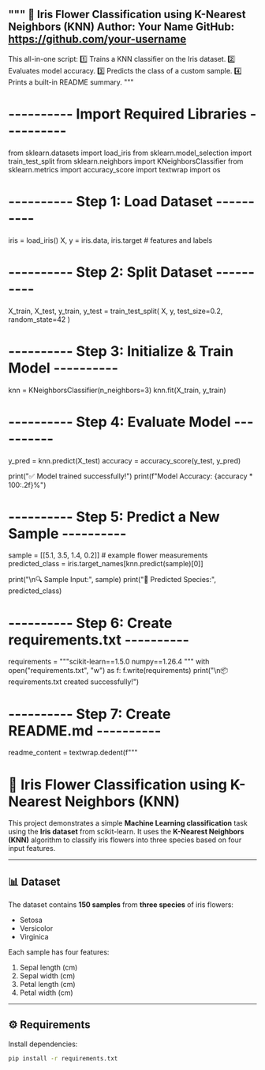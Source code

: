 """
🌸 Iris Flower Classification using K-Nearest Neighbors (KNN)
Author: Your Name
GitHub: https://github.com/your-username
---------------------------------------------
This all-in-one script:
1️⃣ Trains a KNN classifier on the Iris dataset.
2️⃣ Evaluates model accuracy.
3️⃣ Predicts the class of a custom sample.
4️⃣ Prints a built-in README summary.
"""

# ---------- Import Required Libraries ----------
from sklearn.datasets import load_iris
from sklearn.model_selection import train_test_split
from sklearn.neighbors import KNeighborsClassifier
from sklearn.metrics import accuracy_score
import textwrap
import os

# ---------- Step 1: Load Dataset ----------
iris = load_iris()
X, y = iris.data, iris.target  # features and labels

# ---------- Step 2: Split Dataset ----------
X_train, X_test, y_train, y_test = train_test_split(
    X, y, test_size=0.2, random_state=42
)

# ---------- Step 3: Initialize & Train Model ----------
knn = KNeighborsClassifier(n_neighbors=3)
knn.fit(X_train, y_train)

# ---------- Step 4: Evaluate Model ----------
y_pred = knn.predict(X_test)
accuracy = accuracy_score(y_test, y_pred)

print("✅ Model trained successfully!")
print(f"Model Accuracy: {accuracy * 100:.2f}%")

# ---------- Step 5: Predict a New Sample ----------
sample = [[5.1, 3.5, 1.4, 0.2]]  # example flower measurements
predicted_class = iris.target_names[knn.predict(sample)[0]]

print("\n🔍 Sample Input:", sample)
print("🌼 Predicted Species:", predicted_class)

# ---------- Step 6: Create requirements.txt ----------
requirements = """scikit-learn==1.5.0
numpy==1.26.4
"""
with open("requirements.txt", "w") as f:
    f.write(requirements)
print("\n📦 requirements.txt created successfully!")

# ---------- Step 7: Create README.md ----------
readme_content = textwrap.dedent(f"""
# 🌸 Iris Flower Classification using K-Nearest Neighbors (KNN)

This project demonstrates a simple **Machine Learning classification** task using the **Iris dataset** from scikit-learn.
It uses the **K-Nearest Neighbors (KNN)** algorithm to classify iris flowers into three species based on four input features.

---

## 📊 Dataset

The dataset contains **150 samples** from **three species** of iris flowers:
- Setosa
- Versicolor
- Virginica

Each sample has four features:
1. Sepal length (cm)
2. Sepal width (cm)
3. Petal length (cm)
4. Petal width (cm)

---

## ⚙️ Requirements

Install dependencies:
```bash
pip install -r requirements.txt
